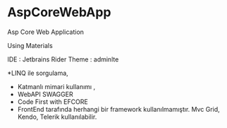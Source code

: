 # AspCoreWebApp
Asp Core Web Application

Using Materials

IDE : Jetbrains Rider
Theme : adminlte

*LINQ ile sorgulama,
* Katmanlı mimari kullanımı ,
* WebAPI SWAGGER
* Code First with EFCORE
* FrontEnd tarafında herhangi bir framework kullanılmamıştır. Mvc Grid, Kendo, Telerik kullanılabilir.
